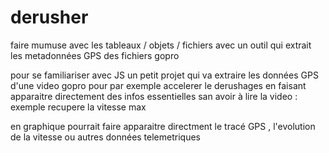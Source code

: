 # derusher
faire mumuse avec les tableaux / objets / fichiers avec un outil qui extrait les metadonnées GPS des fichiers gopro

pour se familiariser avec JS un petit projet qui va extraire les données GPS d'une video gopro pour par exemple accelerer le derushages
en faisant apparaitre directement des infos essentielles san avoir à lire la video : exemple recupere la vitesse max

en graphique pourrait faire apparaitre directment le tracé GPS , l'evolution de la vitesse ou autres données telemetriques 
